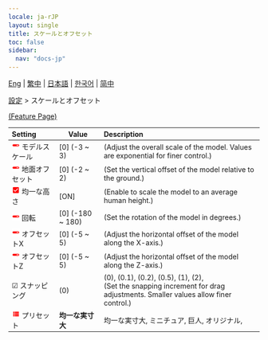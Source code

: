```yaml
---
locale: ja-rJP
layout: single
title: スケールとオフセット
toc: false
sidebar:
  nav: "docs-jp"
---
```

[Eng](/dancexr/menu/2025.4/actor/scale_n_offset) | [繁中](/tw/dancexr/menu/2025.4/actor/scale_n_offset) | [日本語](/jp/dancexr/menu/2025.4/actor/scale_n_offset) | [한국어](/kr/dancexr/menu/2025.4/actor/scale_n_offset) | [简中](/zh/dancexr/menu/2025.4/actor/scale_n_offset)

[設定](../menu#設定) > スケールとオフセット



[(Feature Page)](/jp/dancexr/features/scale_n_offset)

| Setting | Value | Description |
| :--- | --- | :--- |
| <img src="/images/icon/ic_slider.png" alt="slider icon"/> モデルスケール| [0] (-3 ~ 3) | (Adjust the overall scale of the model. Values are exponential for finer control.)
| <img src="/images/icon/ic_slider.png" alt="slider icon"/> 地面オフセット| [0] (-2 ~ 2) | (Set the vertical offset of the model relative to the ground.)
| <img src="/images/icon/ic_check_on.png" alt="check on icon"/> 均一な高さ| [ON] | (Enable to scale the model to an average human height.)
| <img src="/images/icon/ic_slider.png" alt="slider icon"/> 回転| [0] (-180 ~ 180) | (Set the rotation of the model in degrees.)
| <img src="/images/icon/ic_slider.png" alt="slider icon"/> オフセットX| [0] (-5 ~ 5) | (Adjust the horizontal offset of the model along the X-axis.)
| <img src="/images/icon/ic_slider.png" alt="slider icon"/> オフセットZ| [0] (-5 ~ 5) | (Adjust the horizontal offset of the model along the Z-axis.)
| ☑ スナッピング| (0) | (0), (0.1), (0.2), (0.5), (1), (2), <br/>(Set the snapping increment for drag adjustments. Smaller values allow finer control.)
| <img src="/images/icon/ic_list.png" alt="list icon"/> プリセット| **均一な実寸大** | 均一な実寸大, ミニチュア, 巨人, オリジナル,  |
